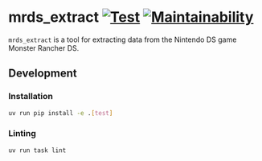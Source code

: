 # mrds_extract [![Test](https://github.com/ExcaliburZero/mrds_extract/actions/workflows/test.yml/badge.svg)](https://github.com/ExcaliburZero/mrds_extract/actions/workflows/test.yml) [![Maintainability](https://qlty.sh/gh/ExcaliburZero/projects/mrds_extract/maintainability.svg)](https://qlty.sh/gh/ExcaliburZero/projects/mrds_extract)

`mrds_extract` is a tool for extracting data from the Nintendo DS game Monster Rancher DS.

## Development

### Installation

```bash
uv run pip install -e .[test]
```

### Linting

```bash
uv run task lint
```
